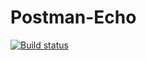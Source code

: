 # Postman-Echo
[![Build status](https://ci.appveyor.com/api/projects/status/xnt7aatcpc69udwb?svg=true)](https://ci.appveyor.com/project/alfiya3524952/postman-echo)
